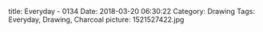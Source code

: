 title: Everyday - 0134
Date: 2018-03-20 06:30:22
Category: Drawing
Tags: Everyday, Drawing, Charcoal
picture: 1521527422.jpg
